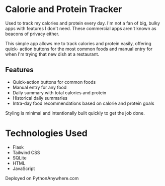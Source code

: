 # Calorie and Protein Tracker 
Used to track my calories and protein every day. I'm not a fan of big, bulky apps
with features I don't need. These commercial apps aren't known as beacons of privacy either.

This simple app allows me to track calories and protein easily, offering quick-
action buttons for the most common foods and manual entry for when I'm trying 
that new dish at a restaurant. 

## Features
- Quick-action buttons for common foods
- Manual entry for any food
- Daily summary with total calories and protein
- Historical daily summaries
- Intra-day food recommendations based on calorie and protein goals

Styling is minimal and intentionally built quickly to get the job done.

# Technologies Used
- Flask
- Tailwind CSS
- SQLite
- HTML
- JavaScript

Deployed on PythonAnywhere.com